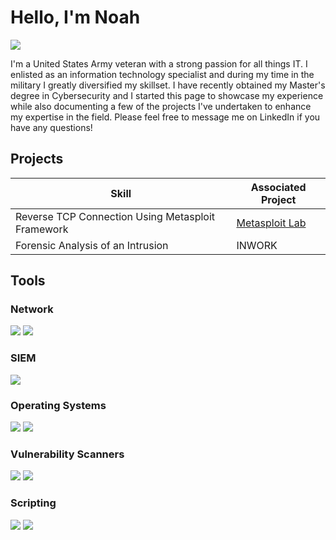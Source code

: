 # Hello, I'm Noah
<a href="https://www.linkedin.com/in/noah-pirner-b821531ba/"><img src="https://img.shields.io/badge/-LinkedIn-0072b1?&style=for-the-badge&logo=linkedin&logoColor=white" /></a>

I'm a United States Army veteran with a strong passion for all things IT. I enlisted as an information technology specialist and during my time in the military I greatly diversified my skillset. I have recently obtained my Master's degree in Cybersecurity and I started this page to showcase my experience while also documenting a few of the projects I've undertaken to enhance my expertise in the field. Please feel free to message me on LinkedIn if you have any questions!

## Projects

| Skill                                         | Associated Project         |
|-----------------------------------------------|----------------------------|
| Reverse TCP Connection Using Metasploit Framework  | <a href="https://github.com/NPIRNER/Test-Project">Metasploit Lab</a>|
| Forensic Analysis of an Intrusion             | INWORK|

## Tools
### Network
<div>
    <img src="https://img.shields.io/badge/-Wireshark-1679A7?&style=for-the-badge&logo=Wireshark&logoColor=white" />
    <img src="https://img.shields.io/badge/-Nmap-015571?&style=for-the-badge&logo=Nmap&logoColor=white" />
</div>

### SIEM
<div>
    <img src="https://img.shields.io/badge/-Splunk-000000?&style=for-the-badge&logo=Splunk&logoColor=white" />
</div>

### Operating Systems
<div>
     <img src="https://img.shields.io/badge/-windows10-0078D6?&style=for-the-badge&logo=windows10&logoColor=white" />
    <img src="https://img.shields.io/badge/-linux-FCC624?&style=for-the-badge&logo=linux&logoColor=white" />
</div>

### Vulnerability Scanners
<div>
    <img src="https://img.shields.io/badge/-OpenVAS-7EBC6F?&style=for-the-badge&logoColor=white" />
    <img src="https://img.shields.io/badge/-Nessus-005571?&style=for-the-badge&logoColor=white" />
</div>

### Scripting
<div>
    <img src="https://img.shields.io/badge/-gnubash-E85C33?&style=for-the-badge&logo=gnubash&logoColor=white" />
    <img src="https://img.shields.io/badge/-powershell-5391FE?&style=for-the-badge&logo=powershell&logoColor=white" />
</div>




